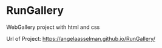 # RunGallery
WebGallery project with html and css


Url of Project: https://angelaasselman.github.io/RunGallery/
